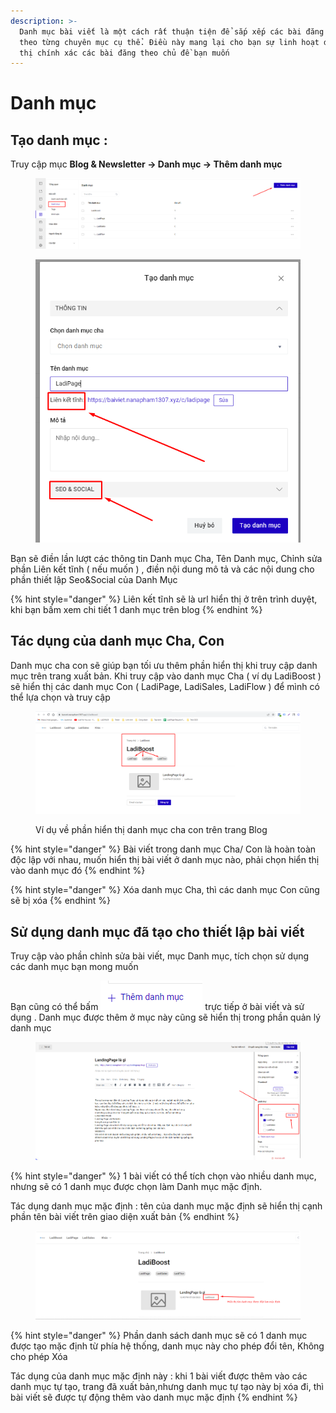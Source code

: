 ```yaml
---
description: >-
  Danh mục bài viết là một cách rất thuận tiện để sắp xếp các bài đăng của bạn
  theo từng chuyên mục cụ thể. Điều này mang lại cho bạn sự linh hoạt để hiển
  thị chính xác các bài đăng theo chủ đề bạn muốn
---
```


# Danh mục

## Tạo danh mục :&#x20;

Truy cập mục **Blog & Newsletter -> Danh mục -> Thêm danh mục**&#x20;

<figure><img src="../../.gitbook/assets/image (710).png" alt=""><figcaption></figcaption></figure>

<figure><img src="../../.gitbook/assets/image (569).png" alt=""><figcaption></figcaption></figure>

Bạn sẽ điền lần lượt các thông tin Danh mục Cha, Tên Danh mục, Chỉnh sửa phần Liên kết tĩnh ( nếu muốn ) , điền nội dung mô tả  và các nội dung cho phần thiết lập Seo\&Social của Danh Mục

{% hint style="danger" %}
Liên kết tĩnh sẽ là url hiển thị ở trên trình duyệt, khi bạn bấm xem chi tiết 1 danh mục trên blog
{% endhint %}



## Tác dụng của danh mục Cha, Con

Danh mục cha con sẽ giúp bạn tối ưu thêm phần hiển thị khi truy cập danh mục trên trang xuất bản. Khi truy cập vào danh mục Cha ( ví dụ LadiBoost ) sẽ hiển thị các danh mục Con ( LadiPage, LadiSales, LadiFlow ) để mình có thể lựa chọn và truy cập&#x20;

<figure><img src="../../.gitbook/assets/image (764).png" alt=""><figcaption><p>Ví dụ về phần hiển thị danh mục cha con trên trang Blog </p></figcaption></figure>



{% hint style="danger" %}
Bài viết trong danh mục Cha/ Con là hoàn toàn độc lập với nhau, muốn hiển thị bài viết ở danh mục nào, phải chọn hiển thị vào danh mục đó&#x20;
{% endhint %}

{% hint style="danger" %}
Xóa danh mục Cha, thì các danh mục Con cũng sẽ bị xóa&#x20;
{% endhint %}

## Sử dụng danh mục đã tạo cho thiết lập bài viết&#x20;

Truy cập vào phần chỉnh sửa bài viết, mục Danh mục, tích chọn sử dụng các danh mục bạn mong muốn

Bạn cũng có thể bấm ![](<../../.gitbook/assets/image (574).png>) trực tiếp ở bài viết và sử dụng . Danh mục được thêm ở mục này cũng sẽ hiển thị trong phần quản lý danh mục&#x20;

<figure><img src="../../.gitbook/assets/image (799).png" alt=""><figcaption></figcaption></figure>



{% hint style="danger" %}
1 bài viết có thể tích chọn vào nhiều danh mục, nhưng sẽ có 1 danh mục được chọn làm Danh mục mặc định.

Tác dụng danh mục mặc định : tên của danh mục mặc định sẽ hiển thị cạnh phần tên bài viết trên giao diện xuất bản&#x20;
{% endhint %}

<figure><img src="../../.gitbook/assets/image (796).png" alt=""><figcaption></figcaption></figure>



{% hint style="danger" %}
Phần danh sách danh mục sẽ có 1 danh mục  được tạo mặc định từ phía hệ thống, danh mục này cho phép đổi tên, Không cho phép Xóa&#x20;

Tác dụng của danh mục mặc định này : khi 1 bài viết được thêm vào các danh mục tự tạo, trang đã xuất bản,nhưng danh mục tự tạo này bị xóa đi, thì bài viết sẽ được tự động thêm vào danh mục mặc định
{% endhint %}



